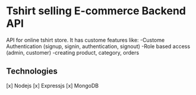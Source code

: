 # Tshirt selling E-commerce Backend API

API for online tshirt store.
It has custome features like:
-Custome Authentication (signup, signin, authentication, signout)
-Role based access (admin, customer)
-creating product, category, orders

## Technologies

[x] Nodejs
[x] Expressjs
[x] MongoDB
